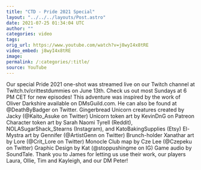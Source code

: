 ```yaml
---
title: "CTD - Pride 2021 Special"
layout: "../../../layouts/Post.astro"
date: 2021-07-25 01:34:04 UTC
author: ""
categories: video
tags: 
orig_url: https://www.youtube.com/watch?v=j8wyI4x8tRE
video_embed: j8wyI4x8tRE
image:
permalink: /:categories/:title/
source: YouTube
---
```

Our special Pride 2021 one-shot was streamed live on our Twitch channel at Twitch.tv/crittestdummies on June 13th. Check us out most Sundays at 6 PM CET for new episodes! This adventure was inspired by the work of Oliver Darkshire available on DMsGuild.com. He can also be found at @DeathByBadger on Twitter. Gingerbread Unicorn creatures created by Jacky (@Kaito\_Asuke on Twitter) Unicorn token art by KevinDnG on Patreon Character token art by Sarah Naomi Tyrell (Reddit), NOLASugarShack\_Stearns (Instagram), and KatoBakingSupplies (Etsy) El-Mystra art by Gennifer (@ArtistGenn on Twitter) Brunch-holder Xanathar art by Lore (@Crit\_Lore on Twitter) Monocle Club map by Cze Lee (@Czepeku on Twitter) Graphic Design by Kat (@stoppushingme on IG) Game audio by SoundTale. Thank you to James for letting us use their work, our players Laura, Ollie, Tim and Kayleigh, and our DM Peter!